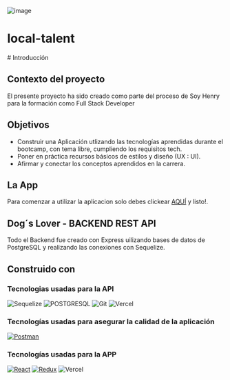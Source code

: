 ![image]()

# local-talent

<div align="left">
# Introducción

## Contexto del proyecto

El presente proyecto ha sido creado como parte del proceso de Soy Henry para la formación como Full Stack Developer

## Objetivos

- Construir una Aplicación utlizando las tecnologías aprendidas durante el bootcamp, con tema libre, cumpliendo los requisitos tech.
- Poner en práctica recursos básicos de estilos y diseño (UX : UI).
- Afirmar y conectar los conceptos aprendidos en la carrera.

## La App

Para comenzar a utilizar la aplicacion solo debes clickear [AQUÍ]([https://pg-henry-local-talent.vercel.app/](https://front-end-dogs-beta.vercel.app/)) y listo!.

## Dog´s Lover - BACKEND REST API

Todo el Backend fue creado con Express uilizando bases de datos de PostgreSQL y realizando las conexiones con Sequelize. 

## Construido con

### Tecnologias usadas para la API

![Sequelize](https://img.shields.io/badge/Sequelize-00000?style=for-the-badge&logo=sequelize&logoColor=green&color=white)
![POSTGRESQL](https://img.shields.io/badge/PostgreSQL-00000?style=for-the-badge&logo=postgresql&logoColor=blue&color=white)
![Git](https://img.shields.io/badge/git-00000?style=for-the-badge&logo=git&color=white)
![Vercel](https://img.shields.io/badge/vercel-00000?style=for-the-badge&logo=vercel&logoColor=black&color=white)

### Tecnologías usadas para asegurar la calidad de la aplicación
 [![Postman](https://img.shields.io/badge/Postman-10.15-FF6C37?style=for-the-badge&logo=postman&logoColor=white)](https://www.postman.com/)

### Tecnologías usadas para la APP

[![React](https://img.shields.io/badge/React-61DAFB?style=for-the-badge&logo=react&logoColor=white)](https://reactjs.org/)
[![Redux](https://img.shields.io/badge/Redux-764ABC?style=for-the-badge&logo=redux&logoColor=white)](https://redux.js.org/)
![Vercel](https://img.shields.io/badge/vercel-00000?style=for-the-badge&logo=vercel&logoColor=black&color=white)



